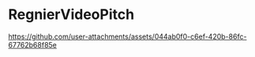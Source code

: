 # RegnierVideoPitch



https://github.com/user-attachments/assets/044ab0f0-c6ef-420b-86fc-67762b68f85e

